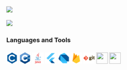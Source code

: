 


<h3>
 <p>
  <span>
    <img src="https://github-readme-stats.vercel.app/api?username=Geek-a-Byte&amp;bg_color=30,e96443,904e95&amp;title_color=fff&amp;text_color=fff" style="max-width:100%;">
  </span>
</p>
     
 <img src="https://github-readme-stats-eight-theta.vercel.app/api/top-langs/?username=Geek-a-Byte&amp;bg_color=30,e96443,904e95&amp;title_color=fff&amp;text_color=fff" style="max-width:100%;">         

          
<h3>Languages and Tools</h3>
<h3>
<img src="https://raw.githubusercontent.com/devicons/devicon/master/icons/c/c-plain.svg" alt="" width="30" height="30"/>
<img src="https://raw.githubusercontent.com/github/explore/master/topics/cpp/cpp.png" alt="" width="30" height="30"/>
<img src="https://raw.githubusercontent.com/devicons/devicon/master/icons/java/java-original-wordmark.svg" alt="" width="30" height="30"/>
<img src="https://raw.githubusercontent.com/github/explore/master/topics/flutter/flutter.png" alt="" width="30" height="30"/>
<img src="https://raw.githubusercontent.com/github/explore/master/topics/dart/dart.png" alt="" width="30" height="30"/>
<img src="https://raw.githubusercontent.com/github/explore/master/topics/firebase/firebase.png" alt="" width="30" height="30"/>
<img src="https://raw.githubusercontent.com/github/explore/master/topics/git/git.png" alt="" width="30" height="30"/>
<img src="https://www.logolynx.com/images/logolynx/ee/ee6197d1b17644329226e0587dce4a9c.png" alt="" width="30" height="30"/>
<img src="https://cdn.pixabay.com/photo/2017/08/05/11/16/logo-2582748_1280.png" alt="" width="30" height="30"/>





